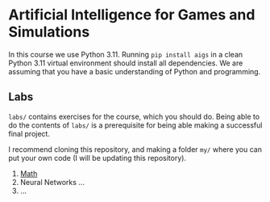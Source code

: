 # Artificial Intelligence for Games and Simulations

In this course we use Python 3.11. Running `pip install aigs`
in a clean Python 3.11 virtual environment should install all dependencies.
We are assuming that you have a basic understanding of Python and programming.


## Labs

`labs/` contains exercises for the course, which you should do.
Being able to do the contents of `labs/` is a prerequisite
for being able making a successful final project.

I recommend cloning this repository, and making a folder `my/`
where you can put your own code (I will be updating this repository).

1. [Math](labs/lab_1.py)
2. Neural Networks ...
3. ...
